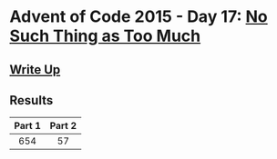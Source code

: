 # Advent of Code 2015 - Day 17: [No Such Thing as Too Much](https://adventofcode.com/2015/day/17)

## [Write Up](https://github.com/CodingAP/advent-of-code/blob/main/writeups/2015/day17_writeup.md)
## Results
| Part 1 | Part 2 | 
|:---:|:---:|
| 654 | 57 |